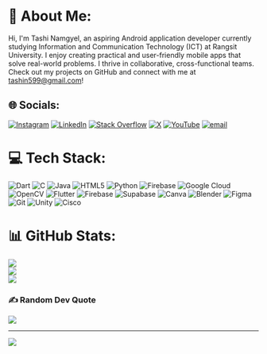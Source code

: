 # 🌊 About Me:
Hi, I'm Tashi Namgyel, an aspiring Android application developer currently studying Information and Communication Technology (ICT) at Rangsit University. I enjoy creating practical and user-friendly mobile apps that solve real-world problems. I thrive in collaborative, cross-functional teams. Check out my projects on GitHub and connect with me at tashin599@gmail.com!<br>

## 🌐 Socials:
[![Instagram](https://img.shields.io/badge/Instagram-%23E4405F.svg?logo=Instagram&logoColor=white)](https://instagram.com/tashinamyel.jpg) [![LinkedIn](https://img.shields.io/badge/LinkedIn-%230077B5.svg?logo=linkedin&logoColor=white)](https://linkedin.com/in/linkedin.com/in/tashi-namgyel-827164206) [![Stack Overflow](https://img.shields.io/badge/-Stackoverflow-FE7A16?logo=stack-overflow&logoColor=white)](https://stackoverflow.com/users/15992178) [![X](https://img.shields.io/badge/X-black.svg?logo=X&logoColor=white)](https://x.com/TashiNamgyel9) [![YouTube](https://img.shields.io/badge/YouTube-%23FF0000.svg?logo=YouTube&logoColor=white)](https://youtube.com/@@tashinamgyel2738) [![email](https://img.shields.io/badge/Email-D14836?logo=gmail&logoColor=white)](mailto:tashin599@gmail.com) 

# 💻 Tech Stack:
![Dart](https://img.shields.io/badge/dart-%230175C2.svg?style=for-the-badge&logo=dart&logoColor=white) ![C](https://img.shields.io/badge/c-%2300599C.svg?style=for-the-badge&logo=c&logoColor=white) ![Java](https://img.shields.io/badge/java-%23ED8B00.svg?style=for-the-badge&logo=openjdk&logoColor=white) ![HTML5](https://img.shields.io/badge/html5-%23E34F26.svg?style=for-the-badge&logo=html5&logoColor=white) ![Python](https://img.shields.io/badge/python-3670A0?style=for-the-badge&logo=python&logoColor=ffdd54) ![Firebase](https://img.shields.io/badge/firebase-%23039BE5.svg?style=for-the-badge&logo=firebase) ![Google Cloud](https://img.shields.io/badge/GoogleCloud-%234285F4.svg?style=for-the-badge&logo=google-cloud&logoColor=white) ![OpenCV](https://img.shields.io/badge/opencv-%23white.svg?style=for-the-badge&logo=opencv&logoColor=white) ![Flutter](https://img.shields.io/badge/Flutter-%2302569B.svg?style=for-the-badge&logo=Flutter&logoColor=white) ![Firebase](https://img.shields.io/badge/firebase-a08021?style=for-the-badge&logo=firebase&logoColor=ffcd34) ![Supabase](https://img.shields.io/badge/Supabase-3ECF8E?style=for-the-badge&logo=supabase&logoColor=white) ![Canva](https://img.shields.io/badge/Canva-%2300C4CC.svg?style=for-the-badge&logo=Canva&logoColor=white) ![Blender](https://img.shields.io/badge/blender-%23F5792A.svg?style=for-the-badge&logo=blender&logoColor=white) ![Figma](https://img.shields.io/badge/figma-%23F24E1E.svg?style=for-the-badge&logo=figma&logoColor=white) ![Git](https://img.shields.io/badge/git-%23F05033.svg?style=for-the-badge&logo=git&logoColor=white) ![Unity](https://img.shields.io/badge/unity-%23000000.svg?style=for-the-badge&logo=unity&logoColor=white) ![Cisco](https://img.shields.io/badge/cisco-%23049fd9.svg?style=for-the-badge&logo=cisco&logoColor=black)
# 📊 GitHub Stats:
![](https://github-readme-stats.vercel.app/api?username=Tashinamgyel&theme=synthwave&hide_border=false&include_all_commits=false&count_private=false)<br/>
![](https://nirzak-streak-stats.vercel.app/?user=Tashinamgyel&theme=synthwave&hide_border=false)<br/>
![](https://github-readme-stats.vercel.app/api/top-langs/?username=Tashinamgyel&theme=synthwave&hide_border=false&include_all_commits=false&count_private=false&layout=compact)

### ✍️ Random Dev Quote
![](https://quotes-github-readme.vercel.app/api?type=vetical&theme=dark)

---
[![](https://visitcount.itsvg.in/api?id=Tashinamgyel&icon=2&color=1)](https://visitcount.itsvg.in)

<!-- Proudly created with GPRM ( https://gprm.itsvg.in ) -->

